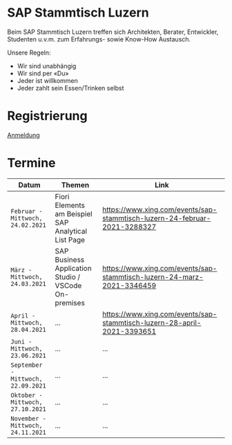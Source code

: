 # SAP Stammtisch Luzern

Beim SAP Stammtisch Luzern treffen sich Architekten, Berater, Entwickler, Studenten u.v.m. zum Erfahrungs- sowie Know-How Austausch.

Unsere Regeln:

- Wir sind unabhängig
- Wir sind per «Du»
- Jeder ist willkommen
- Jeder zahlt sein Essen/Trinken selbst


# Registrierung
[Anmeldung](https://www.xing.com/communities/groups/sap-stammtisch-luzern-ed9c-1110610/about)


# Termine
| Datum | Themen | Link |
|---------------|----------------|---------------|
| `Februar - Mittwoch, 24.02.2021` | Fiori Elements am Beispiel SAP Analytical List Page | https://www.xing.com/events/sap-stammtisch-luzern-24-februar-2021-3288327 |
| `März - Mittwoch, 24.03.2021` | SAP Business Application Studio / VSCode On-premises | https://www.xing.com/events/sap-stammtisch-luzern-24-marz-2021-3346459 |
| `April - Mittwoch, 28.04.2021` | ... | https://www.xing.com/events/sap-stammtisch-luzern-28-april-2021-3393651 |
| `Juni - Mittwoch, 23.06.2021` | ... | ... |
| `September - Mittwoch, 22.09.2021` | ... | ... |
| `Oktober - Mittwoch, 27.10.2021` | ... | ... |
| `November - Mittwoch, 24.11.2021` | ... | ... |


